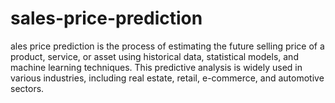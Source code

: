 # sales-price-prediction
ales price prediction is the process of estimating the future selling price of a product, service, or asset using historical data, statistical models, and machine learning techniques. This predictive analysis is widely used in various industries, including real estate, retail, e-commerce, and automotive sectors.
